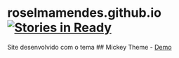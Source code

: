 # roselmamendes.github.io [![Stories in Ready](https://badge.waffle.io/roselmamendes/roselmamendes.github.io.svg?label=In%20Progress&title=Proximos)](http://waffle.io/roselmamendes/roselmamendes.github.io)

Site desenvolvido com o tema ## Mickey Theme - [Demo](https://github.com/vincentchan/mickey)
